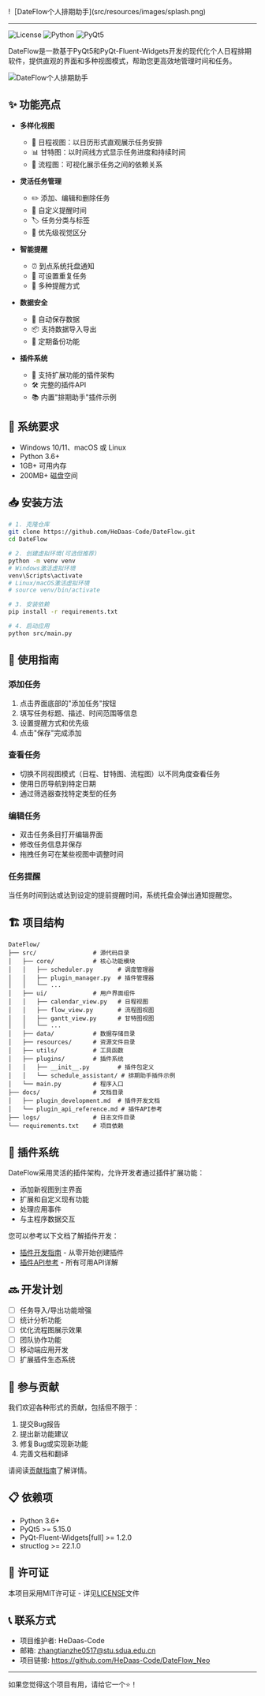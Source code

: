 
!［DateFlow个人排期助手](src/resources/images/splash.png)

---

![License](https://img.shields.io/badge/license-MIT-blue.svg)
![Python](https://img.shields.io/badge/python-3.6%2B-blue)
![PyQt5](https://img.shields.io/badge/PyQt5-5.15.0%2B-green)

DateFlow是一款基于PyQt5和PyQt-Fluent-Widgets开发的现代化个人日程排期软件，提供直观的界面和多种视图模式，帮助您更高效地管理时间和任务。

![DateFlow个人排期助手](src/resources/screenshots/main.png)

## ✨ 功能亮点

- **多样化视图**
  - 📆 日程视图：以日历形式直观展示任务安排
  - 📊 甘特图：以时间线方式显示任务进度和持续时间
  - 🔄 流程图：可视化展示任务之间的依赖关系
  
- **灵活任务管理**
  - ✏️ 添加、编辑和删除任务
  - 🔔 自定义提醒时间
  - 🏷️ 任务分类与标签
  - 🌈 优先级视觉区分
  
- **智能提醒**
  - ⏰ 到点系统托盘通知
  - 🔄 可设置重复任务
  - 📱 多种提醒方式
  
- **数据安全**
  - 💾 自动保存数据
  - 📦 支持数据导入导出
  - 🔄 定期备份功能
  
- **插件系统**
  - 🧩 支持扩展功能的插件架构
  - 🛠️ 完整的插件API
  - 📚 内置"排期助手"插件示例

## 🚀 系统要求

- Windows 10/11、macOS 或 Linux
- Python 3.6+
- 1GB+ 可用内存
- 200MB+ 磁盘空间

## 📥 安装方法

```bash
# 1. 克隆仓库
git clone https://github.com/HeDaas-Code/DateFlow.git
cd DateFlow

# 2. 创建虚拟环境(可选但推荐)
python -m venv venv
# Windows激活虚拟环境
venv\Scripts\activate
# Linux/macOS激活虚拟环境
# source venv/bin/activate

# 3. 安装依赖
pip install -r requirements.txt

# 4. 启动应用
python src/main.py
```

## 📖 使用指南

### 添加任务
1. 点击界面底部的"添加任务"按钮
2. 填写任务标题、描述、时间范围等信息
3. 设置提醒方式和优先级
4. 点击"保存"完成添加

### 查看任务
- 切换不同视图模式（日程、甘特图、流程图）以不同角度查看任务
- 使用日历导航到特定日期
- 通过筛选器查找特定类型的任务

### 编辑任务
- 双击任务条目打开编辑界面
- 修改任务信息并保存
- 拖拽任务可在某些视图中调整时间

### 任务提醒
当任务时间到达或达到设定的提前提醒时间，系统托盘会弹出通知提醒您。

## 🏗️ 项目结构

```
DateFlow/
├── src/                # 源代码目录
│   ├── core/           # 核心功能模块
│   │   ├── scheduler.py       # 调度管理器
│   │   ├── plugin_manager.py  # 插件管理器
│   │   └── ...
│   ├── ui/             # 用户界面组件
│   │   ├── calendar_view.py   # 日程视图
│   │   ├── flow_view.py       # 流程图视图
│   │   ├── gantt_view.py      # 甘特图视图
│   │   └── ...
│   ├── data/           # 数据存储目录
│   ├── resources/      # 资源文件目录
│   ├── utils/          # 工具函数
│   ├── plugins/        # 插件系统
│   │   ├── __init__.py        # 插件包定义
│   │   └── schedule_assistant/ # 排期助手插件示例
│   └── main.py         # 程序入口
├── docs/               # 文档目录
│   ├── plugin_development.md  # 插件开发文档
│   └── plugin_api_reference.md # 插件API参考
├── logs/               # 日志文件目录
└── requirements.txt    # 项目依赖
```

## 🧩 插件系统

DateFlow采用灵活的插件架构，允许开发者通过插件扩展功能：

- 添加新视图到主界面
- 扩展和自定义现有功能
- 处理应用事件
- 与主程序数据交互

您可以参考以下文档了解插件开发：

- [插件开发指南](docs/plugin_development.md) - 从零开始创建插件
- [插件API参考](docs/plugin_api_reference.md) - 所有可用API详解

## 🔜 开发计划

- [ ] 任务导入/导出功能增强
- [ ] 统计分析功能
- [ ] 优化流程图展示效果
- [ ] 团队协作功能
- [ ] 移动端应用开发
- [ ] 扩展插件生态系统

## 👥 参与贡献

我们欢迎各种形式的贡献，包括但不限于：

1. 提交Bug报告
2. 提出新功能建议
3. 修复Bug或实现新功能
4. 完善文档和翻译

请阅读[贡献指南](CONTRIBUTING.md)了解详情。

## 📋 依赖项

- Python 3.6+
- PyQt5 >= 5.15.0
- PyQt-Fluent-Widgets[full] >= 1.2.0
- structlog >= 22.1.0

## 📄 许可证

本项目采用MIT许可证 - 详见[LICENSE](LICENSE)文件

## 📞 联系方式

- 项目维护者: HeDaas-Code
- 邮箱: zhangtianzhe0517@stu.sdua.edu.cn
- 项目链接: https://github.com/HeDaas-Code/DateFlow_Neo

---

如果您觉得这个项目有用，请给它一个⭐️！
